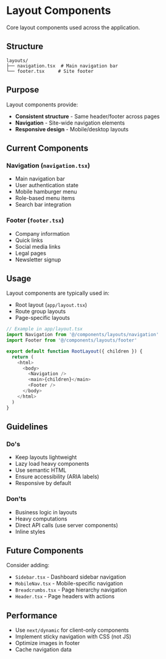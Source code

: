 # Layout Components

Core layout components used across the application.

## Structure

```
layouts/
├── navigation.tsx  # Main navigation bar
└── footer.tsx     # Site footer
```

## Purpose

Layout components provide:
- **Consistent structure** - Same header/footer across pages
- **Navigation** - Site-wide navigation elements
- **Responsive design** - Mobile/desktop layouts

## Current Components

### Navigation (`navigation.tsx`)
- Main navigation bar
- User authentication state
- Mobile hamburger menu
- Role-based menu items
- Search bar integration

### Footer (`footer.tsx`)
- Company information
- Quick links
- Social media links
- Legal pages
- Newsletter signup

## Usage

Layout components are typically used in:
- Root layout (`app/layout.tsx`)
- Route group layouts
- Page-specific layouts

```typescript
// Example in app/layout.tsx
import Navigation from '@/components/layouts/navigation'
import Footer from '@/components/layouts/footer'

export default function RootLayout({ children }) {
  return (
    <html>
      <body>
        <Navigation />
        <main>{children}</main>
        <Footer />
      </body>
    </html>
  )
}
```

## Guidelines

### Do's
- Keep layouts lightweight
- Lazy load heavy components
- Use semantic HTML
- Ensure accessibility (ARIA labels)
- Responsive by default

### Don'ts
- Business logic in layouts
- Heavy computations
- Direct API calls (use server components)
- Inline styles

## Future Components

Consider adding:
- `Sidebar.tsx` - Dashboard sidebar navigation
- `MobileNav.tsx` - Mobile-specific navigation
- `Breadcrumbs.tsx` - Page hierarchy navigation
- `Header.tsx` - Page headers with actions

## Performance

- Use `next/dynamic` for client-only components
- Implement sticky navigation with CSS (not JS)
- Optimize images in footer
- Cache navigation data